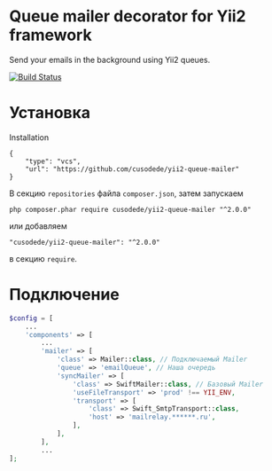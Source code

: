 # Queue mailer decorator for Yii2 framework
Send your emails in the background using Yii2 queues.

[![Build Status](https://github.com/cusodede/yii2-queue-mailer/actions/workflows/run_tests.yml/badge.svg)](https://github.com/cusodede/yii2-queue-mailer/actions)

# Установка

Installation

```
{
	"type": "vcs",
	"url": "https://github.com/cusodede/yii2-queue-mailer"
}
```

В секцию `repositories` файла `composer.json`, затем запускаем

```
php composer.phar require cusodede/yii2-queue-mailer "^2.0.0"
```

или добавляем

```
"cusodede/yii2-queue-mailer": "^2.0.0"
```

в секцию `require`.

# Подключение

```php
$config = [
	...
	'components' => [
		...
		'mailer' => [
			'class' => Mailer::class, // Подключаемый Mailer
			'queue' => 'emailQueue', // Наша очередь
			'syncMailer' => [
				'class' => SwiftMailer::class, // Базовый Mailer
				'useFileTransport' => 'prod' !== YII_ENV,
				'transport' => [
					'class' => Swift_SmtpTransport::class,
					'host' => 'mailrelay.******.ru',
				],
			],
		],
		...
];
```
